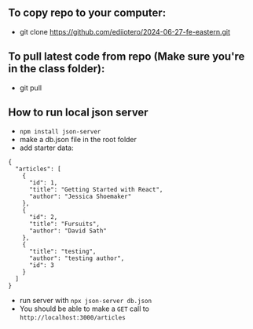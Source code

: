 ## To copy repo to your computer:
- git clone https://github.com/ediiotero/2024-06-27-fe-eastern.git

## To pull latest code from repo (Make sure you're in the class folder):
- git pull

## How to run local json server
- `npm install json-server`
- make a db.json file in the root folder
- add starter data:
```
{
  "articles": [
    {
      "id": 1,
      "title": "Getting Started with React",
      "author": "Jessica Shoemaker"
    },
    {
      "id": 2,
      "title": "Fursuits",
      "author": "David Sath"
    },
    {
      "title": "testing",
      "author": "testing author",
      "id": 3
    }
  ]
}
```
- run server with `npx json-server db.json`
- You should be able to make a `GET` call to `http://localhost:3000/articles`